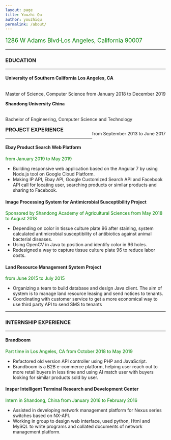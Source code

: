```yaml
---
layout: page
title: Youzhi Qu
author: youzhiqu
permalink: /about/
---
```


<p style="color:green;font-size:18px;">1286 W Adams Blvd·Los Angeles, California 90007</p>
<hr/>  
<h3>EDUCATION </h3>
<hr/> 


<h4>University of Southern California	Los Angeles, CA</h4>
<div style="float:left"><p>Master of Science, Computer Science </p></div>
<div style="float:right"><p>from January 2018 to December 2019</p></div>
<br>
<h4>Shandong University	China </h4>
<div style="float:left"><p>Bachelor of Engineering, Computer Science and Technology </p></div>
<div style="float:right"><p>from September 2013 to June 2017 </p></div>
<br>             

 

<h3>PROJECT EXPERIENCE</h3>  
<hr/>      
<h4>Ebay Product Search Web Platform</h4>	
<p style="color:green;font-size:14px;">from January 2019 to May 2019</p>                                                                   
<ul>
<li>Building responsive web application based on the Angular 7 by using Node.js tool on Google Cloud Platform.</li>
<li>Making IP API, Ebay API, Google Customized Search API and Facebook API call for locating user, searching products or similar products and sharing to Facebook.</li>
</ul>
<h4>Image Processing System for Antimicrobial Susceptibility Project</h4>	
<p style="color:green;font-size:14px;">Sponsored by Shandong Academy of Agricultural Sciences from May 2018 to August 2018 </p>       
                                                             
<ul>
<li>Depending on color in tissue culture plate 96 after staining, system calculated antimicrobial susceptibility of antibiotics against animal bacterial diseases.</li>
<li>Using OpenCV in Java to position and identify color in 96 holes.</li>
<li>Redesigned a way to capture tissue culture plate 96 to reduce labor costs.</li>
</ul>


<h4>Land Resource Management System Project</h4>	
<p style="color:green;font-size:14px;">from June 2015 to July 2015</p>                                                             
<ul>
<li>Organizing a team to build database and design Java client. The aim of system is to manage land resource leasing and send notices to tenants.</li>
<li>Coordinating with customer service to get a more economical way to use third party API to send SMS to tenants</li>
</ul>

<hr/>     
<h3>INTERNSHIP EXPERIENCE</h3>  
<hr/>            
<h4>Brandboom</h4>	
<p style="color:green;font-size:14px;"> Part time in Los Angeles, CA from October 2018 to May 2019</p>                                                                   
<ul>
<li>Refactored old version API controller using PHP and JavaScript.</li>
<li>Brandboom is a B2B e-commerce platform, helping user reach out to more retail buyers in less time and using AI match user with buyers looking for similar products sold by user.</li>
</ul>
	
<h4>
Inspur Intelligent Terminal Research and Development Center</h4>	
<p style="color:green;font-size:14px;">Intern in Shandong, China from January 2016 to February 2016</p>                                                                   
<ul>
<li>Assisted in developing network management platform for Nexus series switches based on NX-API.</li>
<li>Working in group to design web interface, used python, Html and MySQL to write programs and collated documents of network management platform.</li>
</ul>
